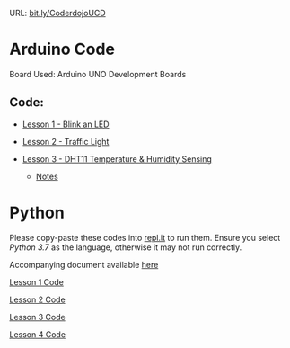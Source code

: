 URL: [bit.ly/CoderdojoUCD](bit.ly/CoderdojoUCD)

# Arduino Code

Board Used: Arduino UNO Development Boards

## Code:

- [Lesson 1 - Blink an LED](https://raw.githubusercontent.com/XeroHero/Coderdojo-UCD/master/Arduino/blink.ino)

- [Lesson 2 - Traffic Light](https://raw.githubusercontent.com/XeroHero/Coderdojo-UCD/master/Arduino/traffic_light.ino)

- [Lesson 3 - DHT11 Temperature & Humidity Sensing](https://raw.githubusercontent.com/XeroHero/Coderdojo-UCD/master/Arduino/DHt11.ino)

    - [Notes](https://github.com/XeroHero/Coderdojo-UCD/blob/master/Arduino/DHT11.md)

# Python

Please copy-paste these codes into [repl.it](repl.it) to run them. Ensure you select *Python 3.7* as the language, otherwise it may not run correctly.

Accompanying document available [here](https://docs.google.com/document/d/1MF7nEbqLX-ukVVOtN66CPSbD6pcCpoeG8SDnN1yDWsM/edit?usp=sharing)

[Lesson 1 Code](https://raw.githubusercontent.com/XeroHero/Coderdojo-UCD-Python/master/justPrint.py)

[Lesson 2 Code](https://raw.githubusercontent.com/XeroHero/Coderdojo-UCD-Python/master/inputSimple.py)

[Lesson 3 Code](https://raw.githubusercontent.com/XeroHero/Coderdojo-UCD-Python/master/inputConditional.py)

[Lesson 4 Code](https://raw.githubusercontent.com/XeroHero/Coderdojo-UCD-Python/master/random.py)


